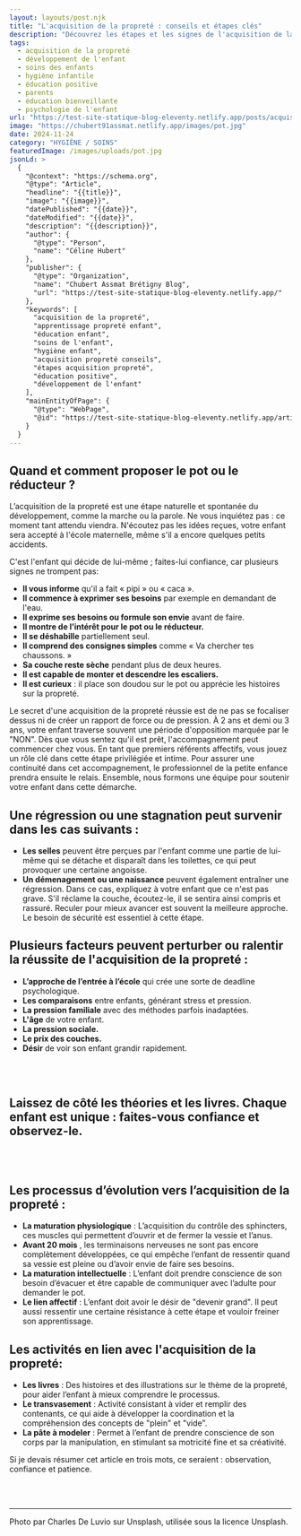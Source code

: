 ```yaml
---
layout: layouts/post.njk
title: "L'acquisition de la propreté : conseils et étapes clés"
description: "Découvrez les étapes et les signes de l'acquisition de la propreté, ainsi que des conseils pratiques pour accompagner votre enfant dans cette étape importante de son développement."
tags: 
  - acquisition de la propreté
  - développement de l'enfant
  - soins des enfants
  - hygiène infantile
  - éducation positive
  - parents
  - éducation bienveillante
  - psychologie de l'enfant
url: "https://test-site-statique-blog-eleventy.netlify.app/posts/acquisistion-de-la-proprete"
image: "https://chubert91assmat.netlify.app/images/pot.jpg"
date: 2024-11-24
category: "HYGIÈNE / SOINS"
featuredImage: /images/uploads/pot.jpg
jsonLd: >
  {
    "@context": "https://schema.org",
    "@type": "Article",
    "headline": "{{title}}",
    "image": "{{image}}",
    "datePublished": "{{date}}",
    "dateModified": "{{date}}",
    "description": "{{description}}",
    "author": {
      "@type": "Person",
      "name": "Céline Hubert"
    },
    "publisher": {
      "@type": "Organization",
      "name": "Chubert Assmat Brétigny Blog",
      "url": "https://test-site-statique-blog-eleventy.netlify.app/"
    },
    "keywords": [
      "acquisition de la propreté",
      "apprentissage propreté enfant",
      "éducation enfant",
      "soins de l'enfant",
      "hygiène enfant",
      "acquisition propreté conseils",
      "étapes acquisition propreté",
      "éducation positive",
      "développement de l'enfant"
    ],
    "mainEntityOfPage": {
      "@type": "WebPage",
      "@id": "https://test-site-statique-blog-eleventy.netlify.app/article/{{slug}}"
    }
  }
---
```



## Quand et comment proposer le pot ou le réducteur ?
L’acquisition de la propreté est une étape naturelle et spontanée du développement, comme la marche ou la parole. Ne vous inquiétez pas : ce moment tant attendu viendra. N'écoutez pas les idées reçues, votre enfant sera accepté à l'école maternelle, même s'il a encore quelques petits accidents.

C'est l'enfant qui décide de lui-même ; faites-lui confiance, car plusieurs signes ne trompent pas:

- **Il vous informe** qu'il a fait « pipi » ou « caca ».
- **Il commence à exprimer ses besoins** par exemple en demandant de l'eau.
- **Il exprime ses besoins ou formule son envie** avant de faire.
- **Il montre de l’intérêt pour le pot ou le réducteur.** 
- **Il se déshabille** partiellement seul.
- **Il comprend des consignes simples** comme « Va chercher tes chaussons. »
- **Sa couche reste sèche** pendant plus de deux heures.
- **Il est capable de monter et descendre les escaliers.** 
- **Il est curieux** : il place son doudou sur le pot ou apprécie les histoires sur la propreté.


Le secret d'une acquisition de la propreté réussie est de ne pas se focaliser dessus ni de créer un rapport de force ou de pression. À 2 ans et demi ou 3 ans, votre enfant traverse souvent une période d'opposition marquée par le "NON". Dès que vous sentez qu'il est prêt, l'accompagnement peut commencer chez vous. En tant que premiers référents affectifs, vous jouez un rôle clé dans cette étape privilégiée et intime. Pour assurer une continuité dans cet accompagnement, le professionnel de la petite enfance prendra ensuite le relais. Ensemble, nous formons une équipe pour soutenir votre enfant dans cette démarche.

## Une régression ou une stagnation peut survenir dans les cas suivants :
- **Les selles** peuvent être perçues par l'enfant comme une partie de lui-même qui se détache et disparaît dans les toilettes, ce qui peut provoquer une certaine angoisse.
- **Un démenagement ou une naissance** peuvent également entraîner une régression. Dans ce cas, expliquez à votre enfant que ce n'est pas grave. S'il réclame la couche, écoutez-le, il se sentira ainsi compris et rassuré. Reculer pour mieux avancer est souvent la meilleure approche. Le besoin de sécurité est essentiel à cette étape.

## Plusieurs facteurs peuvent perturber ou ralentir la réussite de l'acquisition de la propreté :

- **L’approche de l’entrée à l’école** qui crée une sorte de deadline psychologique.
- **Les comparaisons** entre enfants, générant stress et pression.
- **La pression familiale** avec des méthodes parfois inadaptées.
- **L'âge** de votre enfant.
- **La pression sociale.** 
- **Le prix des couches.**
- **Désir** de voir son enfant grandir rapidement.


<br><br>


## **Laissez de côté les théories et les livres. Chaque enfant est unique : faites-vous confiance et observez-le.**


<br><br>


## Les processus d’évolution vers l’acquisition de la propreté :

- **La maturation physiologique** : L’acquisition du contrôle des sphincters, ces muscles qui permettent d’ouvrir et de fermer la vessie et l’anus.
- **Avant 20 mois** , les terminaisons nerveuses ne sont pas encore complètement développées, ce qui empêche l’enfant de ressentir quand sa vessie est pleine ou d’avoir envie de faire ses besoins.
- **La maturation intellectuelle** : L’enfant doit prendre conscience de son besoin d’évacuer et être capable de communiquer avec l’adulte pour demander le pot.
- **Le lien affectif**  : L’enfant doit avoir le désir de "devenir grand". Il peut aussi ressentir une certaine résistance à cette étape et vouloir freiner son apprentissage.

## Les activités en lien avec l'acquisition de la propreté:

- **Les livres** : Des histoires et des illustrations sur le thème de la propreté, pour aider l’enfant à mieux comprendre le processus.
- **Le transvasement** : Activité consistant à vider et remplir des contenants, ce qui aide à développer la coordination et la compréhension des concepts de "plein" et "vide".
- **La pâte à modeler** : Permet à l’enfant de prendre conscience de son corps par la manipulation, en stimulant sa motricité fine et sa créativité.

Si je devais résumer cet article en trois mots, ce seraient : observation, confiance et patience.


<br><br>


---

Photo par Charles De Luvio sur Unsplash, utilisée sous la licence Unsplash.


